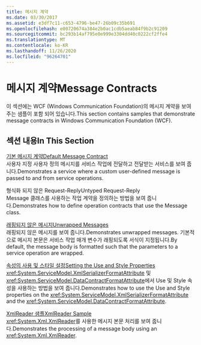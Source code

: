 ```yaml
---
title: 메시지 계약
ms.date: 03/30/2017
ms.assetid: e3df7c11-c653-4796-be47-26b09c35b691
ms.openlocfilehash: e00720674a384e2b0ac1cdb5aeab84f9b2c91209
ms.sourcegitcommit: bc293b14af795e0e999e3304dd40c0222cf2ffe4
ms.translationtype: MT
ms.contentlocale: ko-KR
ms.lasthandoff: 11/26/2020
ms.locfileid: "96264701"
---
```

# <a name="message-contracts"></a><span data-ttu-id="50e6e-102">메시지 계약</span><span class="sxs-lookup"><span data-stu-id="50e6e-102">Message Contracts</span></span>

<span data-ttu-id="50e6e-103">이 섹션에는 WCF (Windows Communication Foundation)의 메시지 계약을 보여 주는 샘플이 포함 되어 있습니다.</span><span class="sxs-lookup"><span data-stu-id="50e6e-103">This section contains samples that demonstrate message contracts in Windows Communication Foundation (WCF).</span></span>  
  
## <a name="in-this-section"></a><span data-ttu-id="50e6e-104">섹션 내용</span><span class="sxs-lookup"><span data-stu-id="50e6e-104">In This Section</span></span>  

 [<span data-ttu-id="50e6e-105">기본 메시지 계약</span><span class="sxs-lookup"><span data-stu-id="50e6e-105">Default Message Contract</span></span>](default-message-contract.md)  
 <span data-ttu-id="50e6e-106">사용자 지정 사용자 정의 메시지를 서비스 작업에 전달하고 전달받는 서비스를 보여 줍니다.</span><span class="sxs-lookup"><span data-stu-id="50e6e-106">Demonstrates a service where a custom user-defined message is passed to and from service operations.</span></span>  
  
 <span data-ttu-id="50e6e-107">형식화 되지 않은 Request-Reply</span><span class="sxs-lookup"><span data-stu-id="50e6e-107">Untyped Request-Reply</span></span>  
 <span data-ttu-id="50e6e-108">Message 클래스를 사용하는 작업 계약을 정의하는 방법을 보여 줍니다.</span><span class="sxs-lookup"><span data-stu-id="50e6e-108">Demonstrates how to define operation contracts that use the Message class.</span></span>  
  
 [<span data-ttu-id="50e6e-109">래핑되지 않은 메시지</span><span class="sxs-lookup"><span data-stu-id="50e6e-109">Unwrapped Messages</span></span>](unwrapped-messages.md)  
 <span data-ttu-id="50e6e-110">래핑되지 않은 메시지를 보여 줍니다.</span><span class="sxs-lookup"><span data-stu-id="50e6e-110">Demonstrates unwrapped messages.</span></span> <span data-ttu-id="50e6e-111">기본적으로 메시지 본문은 서비스 작업 매개 변수가 래핑되도록 서식이 지정됩니다.</span><span class="sxs-lookup"><span data-stu-id="50e6e-111">By default, the message body is formatted such that the parameters to a service operation are wrapped.</span></span>  
  
 [<span data-ttu-id="50e6e-112">속성의 사용 및 스타일 설정</span><span class="sxs-lookup"><span data-stu-id="50e6e-112">Setting the Use and Style Properties</span></span>](setting-the-use-and-style-properties.md)  
 <span data-ttu-id="50e6e-113"><xref:System.ServiceModel.XmlSerializerFormatAttribute> 및 <xref:System.ServiceModel.DataContractFormatAttribute>에서 Use 및 Style 속성을 사용하는 방법을 보여 줍니다.</span><span class="sxs-lookup"><span data-stu-id="50e6e-113">Demonstrates how to use the Use and Style properties on the <xref:System.ServiceModel.XmlSerializerFormatAttribute> and the <xref:System.ServiceModel.DataContractFormatAttribute>.</span></span>  
  
 [<span data-ttu-id="50e6e-114">XmlReader 샘플</span><span class="sxs-lookup"><span data-stu-id="50e6e-114">XmlReader Sample</span></span>](xmlreader-sample.md)  
 <span data-ttu-id="50e6e-115"><xref:System.Xml.XmlReader>를 사용한 메시지 본문 처리를 보여 줍니다.</span><span class="sxs-lookup"><span data-stu-id="50e6e-115">Demonstrates the processing of a message body using an <xref:System.Xml.XmlReader>.</span></span>
